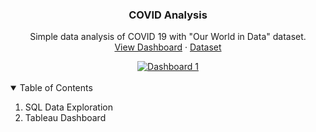 <p align="center">

  <h3 align="center">COVID Analysis</h3>

  <p align="center">
    Simple data analysis of COVID 19 with "Our World in Data" dataset.
    <br />
    <a href="https://public.tableau.com/app/profile/guilherme.ramos3493/viz/CovidDashboard_16277463048530/Dashboard1">View Dashboard</a>
    ·
   <a href="https://ourworldindata.org/covid-deaths">Dataset</a>
  </p>
</p>


<div class='tableauPlaceholder' align="center" id='viz1627747395349' style='position: relative'><noscript><a href='#'><img alt='Dashboard 1 ' src='https:&#47;&#47;public.tableau.com&#47;static&#47;images&#47;Co&#47;CovidDashboard_16277463048530&#47;Dashboard1&#47;1_rss.png' style='border: none' /></a></noscript><object class='tableauViz'  style='display:none;'><param name='host_url' value='https%3A%2F%2Fpublic.tableau.com%2F' /> <param name='embed_code_version' value='3' /> <param name='site_root' value='' /><param name='name' value='CovidDashboard_16277463048530&#47;Dashboard1' /><param name='tabs' value='no' /><param name='toolbar' value='yes' /><param name='static_image' value='https:&#47;&#47;public.tableau.com&#47;static&#47;images&#47;Co&#47;CovidDashboard_16277463048530&#47;Dashboard1&#47;1.png' /> <param name='animate_transition' value='yes' /><param name='display_static_image' value='yes' /><param name='display_spinner' value='yes' /><param name='display_overlay' value='yes' /><param name='display_count' value='yes' /><param name='language' value='en-US' /></object></div>

<!-- TABLE OF CONTENTS -->
<br />
<details open="open">
  <summary>Table of Contents</summary>
  <ol>
    <li>
      SQL Data Exploration
    </li>
    <li>
      Tableau Dashboard
    </li>
  </ol>
</details>
